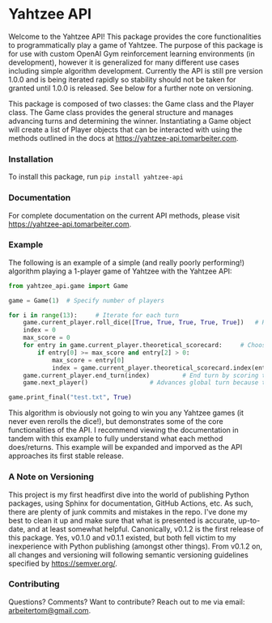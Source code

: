 # Yahtzee API
Welcome to the Yahtzee API! This package provides the core functionalities to programmatically play a game of Yahtzee. The purpose of this package is for use with custom OpenAI Gym reinforcement learning environments (in development), however it is generalized for many different use cases including simple algorithm development. Currently the API is still pre version 1.0.0 and is being iterated rapidly so stability should not be taken for granted until 1.0.0 is released. See below for a further note on versioning.

This package is composed of two classes: the Game class and the Player class. The Game class provides the general structure and manages advancing turns and determining the winner. 
Instantiating a Game object will create a list of Player objects that can be interacted with using the methods outlined in the docs at https://yahtzee-api.tomarbeiter.com.

### Installation
To install this package, run `pip install yahtzee-api`

### Documentation
For complete documentation on the current API methods, please visit https://yahtzee-api.tomarbeiter.com.

### Example
The following is an example of a simple (and really poorly performing!) algorithm playing a 1-player game of Yahtzee with the Yahtzee API:

```python
from yahtzee_api.game import Game

game = Game(1)  # Specify number of players

for i in range(13):     # Iterate for each turn
    game.current_player.roll_dice([True, True, True, True, True])   # Roll all 5 dice               # Print out all possible scores based on roll
    index = 0
    max_score = 0
    for entry in game.current_player.theoretical_scorecard:     # Choose the highest possible score from that roll
        if entry[0] >= max_score and entry[2] > 0:
            max_score = entry[0]
            index = game.current_player.theoretical_scorecard.index(entry)
    game.current_player.end_turn(index)         # End turn by scoring the max value
    game.next_player()                 # Advances global turn because there is only 1 player

game.print_final("test.txt", True)
```
This algorithm is obviously not going to win you any Yahtzee games (it never even rerolls the dice!), but demonstrates some of the core functionalities of the API. I recommend viewing the documentation in tandem with this example to fully understand what each method does/returns. This example will be expanded and imporved as the API approaches its first stable release. 

### A Note on Versioning
This project is my first headfirst dive into the world of publishing Python packages, using Sphinx for documentation, GitHub Actions, etc. As such, there are plenty of junk commits and mistakes in the repo. I've done my best to clean it up and make sure that what is presented is accurate, up-to-date, and at least somewhat helpful. 
Canonically, v0.1.2 is the first release of this package. Yes, v0.1.0 and v0.1.1 existed, but both fell victim to my inexperience with Python publishing (amongst other things). From v0.1.2 on, all changes and versioning will following semantic versioning guidelines specified by https://semver.org/.

### Contributing
Questions? Comments? Want to contribute? Reach out to me via email: arbeitertom@gmail.com.
